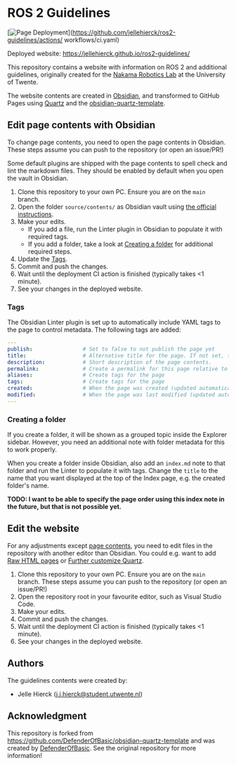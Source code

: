 # ROS 2 Guidelines

[![Page Deployment](https://github.com/jellehierck/ros2-guidelines/actions/workflows/ci.yaml/badge.svg)](<https://github.com/jellehierck/ros2-guidelines/actions/>
workflows/ci.yaml)

Deployed website: <https://jellehierck.github.io/ros2-guidelines/>

This repository contains a website with information on ROS 2 and additional guidelines, originally created for the [Nakama Robotics Lab](https://www.utwente.nl/en/et/be/research/nakama_robotics_lab/) at the University of Twente.

The website contents are created in [Obsidian](https://obsidian.md/), and transformed to GitHub Pages using [Quartz](https://quartz.jzhao.xyz/) and the [obsidian-quartz-template](https://github.com/DefenderOfBasic/obsidian-quartz-template).

## Edit page contents with Obsidian

To change page contents, you need to open the page contents in Obsidian. 
These steps assume you can push to the repository (or open an issue/PR!)

Some default plugins are shipped with the page contents to spell check and lint the markdown files. 
They should be enabled by default when you open the vault in Obsidian.

1. Clone this repository to your own PC. Ensure you are on the `main` branch.
2. Open the folder `source/contents/` as Obsidian vault using [the official instructions](https://help.obsidian.md/manage-vaults#Create+vault+from+an+existing+folder).
3. Make your edits.
   - If you add a file, run the Linter plugin in Obsidian to populate it with required tags.
   - If you add a folder, take a look at [Creating a folder](#creating-a-folder) for additional required steps.
4. Update the [Tags](#tags).
5. Commit and push the changes.
6. Wait until the deployment CI action is finished (typically takes <1 minute).
7. See your changes in the deployed website.

### Tags

The Obsidian Linter plugin is set up to automatically include YAML tags to the page to control metadata. The following tags are added:

```yaml
---
publish:                # Set to false to not publish the page yet
title:                  # Alternative title for the page. If not set, the note title is used.
description:            # Short description of the page contents.
permalink:              # Create a permalink for this page relative to the page base, e.g. /fixed/path
aliases:                # Create tags for the page
tags:                   # Create tags for the page
created:                # When the page was created (updated automatically)
modified:               # When the page was last modified (updated automatically)
---
```

### Creating a folder

If you create a folder, it will be shown as a grouped topic inside the Explorer sidebar.
However, you need an additional note with folder metadata for this to work properly.

When you create a folder inside Obsidian, also add an `index.md` note to that folder and run the Linter to populate it with tags.
Change the `title` to the name that you want displayed at the top of the Index page, e.g. the created folder's name.

**TODO: I want to be able to specify the page order using this index note in the future, but that is not possible yet.**

## Edit the website

For any adjustments except [page contents](#edit-page-contents-with-obsidian), you need to edit files in the repository with another editor than Obsidian. 
You could e.g. want to add [Raw HTML pages](https://github.com/DefenderOfBasic/obsidian-quartz-template?tab=readme-ov-file#raw-html-pages) or [Further customize Quartz](https://github.com/DefenderOfBasic/obsidian-quartz-template?tab=readme-ov-file#further-customization).

1. Clone this repository to your own PC. 
   Ensure you are on the `main` branch. 
   These steps assume you can push to the repository (or open an issue/PR!)
2. Open the repository root in your favourite editor, such as Visual Studio Code.
3. Make your edits.
4. Commit and push the changes.
5. Wait until the deployment CI action is finished (typically takes <1 minute).
6. See your changes in the deployed website.

## Authors

The guidelines contents were created by:

- Jelle Hierck (<j.j.hierck@student.utwente.nl>)

## Acknowledgment

This repository is forked from <https://github.com/DefenderOfBasic/obsidian-quartz-template> and was created by [DefenderOfBasic](https://github.com/DefenderOfBasic). See the original repository for more information!
